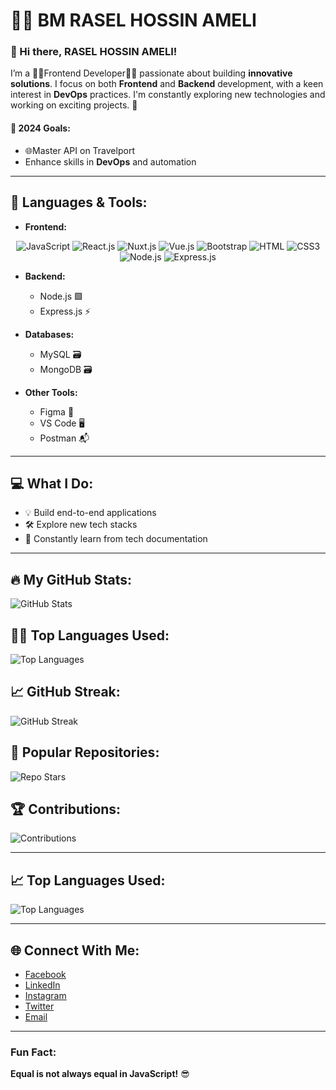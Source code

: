 # 👨‍💻 BM RASEL HOSSIN AMELI

### 👋 Hi there, RASEL HOSSIN AMELI!
I’m a 👨‍💻Frontend Developer👨‍💻 passionate about building **innovative solutions**. I focus on both **Frontend** and **Backend** development, with a keen interest in **DevOps** practices. I'm constantly exploring new technologies and working on exciting projects. 🚀

#### 🌱 **2024 Goals:**
- 🌐Master API on Travelport
- Enhance skills in **DevOps** and automation

---

## 🔧 **Languages & Tools:**

- **Frontend:**  
 <p align="center">
  <img src="https://img.shields.io/badge/JavaScript-FFFF00?style=for-the-badge&logo=javascript&logoColor=black" alt="JavaScript" />
  <img src="https://img.shields.io/badge/React.js-61DAFB?style=for-the-badge&logo=react&logoColor=black" alt="React.js" />
  <img src="https://img.shields.io/badge/Nuxt.js-00C58E?style=for-the-badge&logo=nuxt.js&logoColor=black" alt="Nuxt.js" />
  <img src="https://img.shields.io/badge/Vue.js-4FC08D?style=for-the-badge&logo=vue.js&logoColor=black" alt="Vue.js" />
  <img src="https://img.shields.io/badge/Bootstrap-7952B3?style=for-the-badge&logo=bootstrap&logoColor=white" alt="Bootstrap" />
  <img src="https://img.shields.io/badge/HTML-E34F26?style=for-the-badge&logo=html5&logoColor=white" alt="HTML" />
  <img src="https://img.shields.io/badge/CSS3-1572B6?style=for-the-badge&logo=css3&logoColor=white" alt="CSS3" />
  <img src="https://img.shields.io/badge/Node.js-339933?style=for-the-badge&logo=node.js&logoColor=white" alt="Node.js" />
  <img src="https://img.shields.io/badge/Express.js-000000?style=for-the-badge&logo=express&logoColor=white" alt="Express.js" />
</p>


- **Backend:**  
  - Node.js 🟩  
  - Express.js ⚡  

- **Databases:**  
  - MySQL 🗃️  
  - MongoDB 🗃️  

- **Other Tools:**  
  - Figma 🎨  
  - VS Code 🖥️  
  - Postman 📬  


---

## 💻 **What I Do:**
- 💡 Build end-to-end applications
- 🛠️ Explore new tech stacks
- 📖 Constantly learn from tech documentation

---

## 🔥 **My GitHub Stats:**
![GitHub Stats](https://github-readme-stats.vercel.app/api?username=Rasel6268&show_icons=true&theme=radical)

## 🧑‍💻 **Top Languages Used:**
![Top Languages](https://github-readme-stats.vercel.app/api/top-langs/?username=Rasel6268&layout=compact&theme=radical)

## 📈 **GitHub Streak:**
![GitHub Streak](https://github-readme-streak-stats.herokuapp.com/?user=Rasel6268&theme=radical)

## 🌟 **Popular Repositories:**
![Repo Stars](https://img.shields.io/github/stars/Rasel6268/your-repository-name?style=for-the-badge)

## 🏆 **Contributions:**
![Contributions](https://img.shields.io/github/contributors/Rasel6268/your-repository-name?style=for-the-badge)

---

## 📈 **Top Languages Used:**
![Top Languages](https://github-readme-stats.vercel.app/api/top-langs/?username=Rasel6268&layout=compact&theme=radical)



---

## 🌐 **Connect With Me:**
- [Facebook](https://facebook.com/)
- [LinkedIn](https://linkedin.com/in/)
- [Instagram](https://instagram.com/)
- [Twitter](https://twitter.com/)
- [Email]()

---

### Fun Fact:
**Equal is not always equal in JavaScript!** 😎

